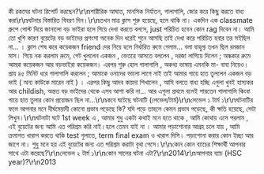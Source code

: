 কী রকমের ঘটনা রিপোর্ট করছেন?\r\nশারীরিক আঘাত, মানসিক নির্যাতন, গালাগালি, জোর করে কিছু করতে বাধ্য করা\r\nঘটনার বিস্তারিত বিবরণ দিন।\r\nতখন মাত্র ক্লাস শুরু হয়েছে, হলে থাকি না। একদিন এক classmate গ্রুপে পোস্ট দিয়ে জানালো বড় ভাইরা হলে গিয়ে দেখা করতে বলসে, just পরিচিত হবেন কোন rag দিবেন না। আমি তো খুশি কারণ বুয়েটের বড় ভাইদের প্রশংসা অনেক দিন ধরেই শুনে আসছি তাই দেখা করে পরিচিত হবার তর সইছিল না... । ক্লাস শেষ করে কয়েকজন friend দের নিয়ে হলে নির্ধারিত রুমে গেলাম... বলা বাহুল্য তখন ছিল রমজান মাস। গিয়ে নক করলাম রুমে, গেট খুললেন একজন , ভেতরে আসতে বললেন , দরজা লাগিয়ে দিলেন ; অন্ধকার রুমে আমরা কয়েকজন আর বড়ভাইরা কয়েকজন। এরপর শুরু হোল গালাগালি , অকথ্য ভাষায় এমনকি মা- বাবা নিয়েও। প্রায় ৪৫ মিনিট ধরে গালাগালি করলেন ; আমাকে ওনাদের ভালো লাগে নাই তাই আমার গায়ে হাত তুললেন একজন বড় ভাই ( অন্য কাউকে মারেন নাই ) । এরপর কিছু আদব কায়দা শিখালেন , আমি বলতে বাধ্য হচ্ছি এগুলা খুবই হাস্যকর আর childish, অন্তত বড় ভাইদের থেকে এসব আশা করি না... আর এগুলা প্রথমে বলেই পারতেন গালাগালি কিংবা গায়ে হাত তুলার কোন প্রয়োজন ছিল না...\r\nকবে ঘটেছে ঘটনাটি (লেভেল/টার্ম)\r\nলেভেল ১ টার্ম ১\r\nঘটনাটির ফলে আপনার মনে দীর্ঘমেয়াদী কোনো প্রভাব পড়েছে কি? যদি পড়ে তাহলে কেমন প্রভাব পড়েছে, কী ক্ষতি হয়েছে, সেটা লিখুন।\r\nঘটনাটা ঘটে 1st week এ , আমার শুধু একটা কথাই মনে হতে থাকে , আমি কোথায় এসে পরলাম , এই বুয়েটের জন্য আমি এত পরিশ্রম করি নাই।হলে তেমন যাই না । আমার পড়াশোনার আগ্রহ চলে যায় , আমি ক্রমাগত খারাপ করতে থাকি test গুলাতে, term final exam ও খারাপ দিসি। পড়াশোনা করার কোন ইচ্ছা আর জাগে না। শুধু মনে হয় এই বুয়েটের জন্য এত পরিশ্রম করাটা বৃথা গেসে।\r\nকোন কোন ব্যাচের শিক্ষার্থী আপনার সাথে এটা করেছে?\r\nলেভেল ২ টার্ম ১\r\nকোন সালের ঘটনা এটা?\r\n2014\r\nআপনার ব্যাচ (HSC year)?\r\n2013